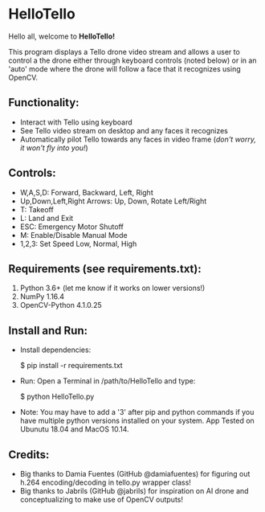 # **HelloTello**

Hello all, welcome to **HelloTello!** 

This program displays a Tello drone video stream and allows a user to control a the drone either through keyboard controls (noted below) or in an 'auto' mode where the drone will follow a face that it recognizes using OpenCV. 

## **Functionality:**
- Interact with Tello using keyboard
- See Tello video stream on desktop and any faces it recognizes
- Automatically pilot Tello towards any faces in video frame (_don't worry, it won't fly into you!_)
    
## **Controls:**
- W,A,S,D: Forward, Backward, Left, Right
- Up,Down,Left,Right Arrows: Up, Down, Rotate Left/Right
- T: Takeoff
- L: Land and Exit
- ESC: Emergency Motor Shutoff
- M: Enable/Disable Manual Mode
- 1,2,3: Set Speed Low, Normal, High
    
## **Requirements (see requirements.txt):**
1. Python 3.6+ (let me know if it works on lower versions!)
2. NumPy 1.16.4
3. OpenCV-Python 4.1.0.25
    
## **Install and Run:**
- Install dependencies:
    
    $ pip install -r requirements.txt
    
- Run: Open a Terminal in /path/to/HelloTello and type:

    $ python HelloTello.py

- Note: You may have to add a '3' after pip and python commands if you have multiple python versions installed on your system. App Tested on Ubunutu 18.04 and MacOS 10.14.

## Credits:
- Big thanks to Damia Fuentes (GitHub @damiafuentes) for figuring out h.264 encoding/decoding in tello.py wrapper class!
- Big thanks to Jabrils (GitHub @jabrils) for inspiration on AI drone and conceptualizing to make use of OpenCV outputs!
